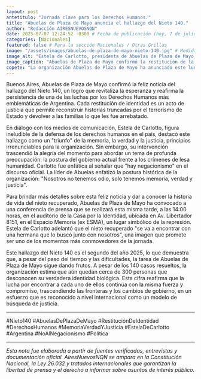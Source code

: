 ```yaml
---
layout: post
antetitulo: "Jornada clave para los Derechos Humanos."
title: "Abuelas de Plaza de Mayo anuncia el hallazgo del Nieto 140."
author: "Redacción AIRESNUEVOSNQN"
date: 2025-07-07 12:24:52 -0300 # Fecha de publicación (hoy, 7 de julio de 2025)
categories: [Nacionales]
featured: false # Para la sección Nacionales / Otras Grillas
image: "/assets/images/abuelas-de-plaza-de-mayo-nieto-140.jpg" # Medida ideal para Otras Grillas: 400px de ancho por 225px de alto (proporción 16:9)
image_alt: "Estela de Carlotto, presidenta de Abuelas de Plaza de Mayo, anunciando el hallazgo del Nieto 140."
image_caption: "Abuelas de Plaza de Mayo confirmó la restitución de la identidad del Nieto 140 en una jornada de alegría y reivindicación de los Derechos Humanos."
copete: "La organización Abuelas de Plaza de Mayo ha anunciado este lunes 7 de julio la restitución de la identidad del Nieto número 140. Este esperado hallazgo, que representa un nuevo triunfo en la incansable búsqueda de los desaparecidos apropiados durante la última dictadura cívico-militar, fue el marco para que Estela de Carlotto, presidenta de la entidad, cuestionara duramente al gobierno actual por su 'negacionismo' y el descontento popular."
---
```


Buenos Aires, Abuelas de Plaza de Mayo confirmó la feliz noticia del hallazgo del Nieto 140, un logro que revitaliza la esperanza y reafirma la persistencia de una de las luchas por los Derechos Humanos más emblemáticas de Argentina. Cada restitución de identidad es un acto de justicia que permite reconstruir historias truncadas por el terrorismo de Estado y devolver a las familias lo que les fue arrebatado.

En diálogo con los medios de comunicación, Estela de Carlotto, figura ineludible de la defensa de los derechos humanos en el país, destacó este hallazgo como un "triunfo" de la memoria, la verdad y la justicia, principios irrenunciables para la organización. Sin embargo, su intervención trascendió la alegría del momento para abordar un tema de profunda preocupación: la postura del gobierno actual frente a los crímenes de lesa humanidad. Carlotto fue enfática al señalar que "hay negacionismo" en el discurso oficial. La líder de Abuelas enfatizó la postura histórica de la organización: "Nosotros no tenemos odio, solo tenemos memoria, verdad y justicia".

Para brindar más detalles sobre esta feliz noticia y dar a conocer la historia de vida del nieto recuperado, Abuelas de Plaza de Mayo ha convocado a una conferencia de prensa que se realizará esta misma tarde, a las 14:00 horas, en el auditorio de la Casa por la Identidad, ubicada en Av. Libertador 8151, en el Espacio Memoria (ex ESMA), un lugar simbólico de la represión. Estela de Carlotto adelantó que el nieto recuperado "se va a encontrar con una hermana que lo buscó junto con nosotros", una imagen que promete ser uno de los momentos más conmovedores de la jornada.

Este hallazgo del Nieto 140 es el segundo del año 2025, lo que demuestra que, a pesar del paso del tiempo y las dificultades, la tarea de Abuelas de Plaza de Mayo sigue dando frutos. A pesar de los 140 casos resueltos, la organización estima que aún quedan cerca de 300 personas que desconocen su verdadera identidad biológica. Esta cifra reafirma que la lucha por encontrar a cada uno de ellos continúa con la misma fuerza y compromiso, trascendiendo las fronteras y los cambios de gobierno, en un esfuerzo que es reconocido a nivel internacional como un modelo de búsqueda de justicia.

---
#Nieto140 #AbuelasDePlazaDeMayo #RestituciónDeIdentidad #DerechosHumanos #MemoriaVerdadYJusticia #EstelaDeCarlotto #Argentina #NoAlNegacionismo #Política

---
*Esta nota fue elaborada a partir de fuentes verificadas, entrevistas y documentación oficial. AiresNuevosNQN se ampara en la Constitución Nacional, la Ley 26.032 y tratados internacionales que garantizan la libertad de prensa y el derecho a informar sobre asuntos de interés público.*